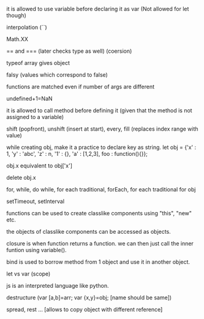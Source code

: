 it is allowed to use variable before declaring it as var (Not allowed for let though)

interpolation (``)

Math.XX

== and === (later checks type as well) (coersion)

typeof array gives object

falsy (values which correspond to false)

functions are matched even if number of args are different

undefined+1=NaN

it is allowed to call method before defining it (given that the method is not assigned to a variable)

shift (popfront), unshift (insert at start), every, fill (replaces index range with value)

while creating obj, make it a practice to declare key as string. let obj = {'x' : 1, 'y' : 'abc', 'z' : n, '1' : {}, 'a' : [1,2,3], foo : function(){}};

obj.x equivalent to obj['x']

delete obj.x

for, while, do while, for each traditional, forEach, for each traditional for obj

setTimeout, setInterval

functions can be used to create classlike components using "this", "new" etc.

the objects of classlike components can be accessed as objects.

closure is when function returns a function. we can then just call the inner funtion using variable().

bind is used to borrow method from 1 object and use it in another object.

let vs var (scope)

js is an interpreted language like python.

destructure (var [a,b]=arr; var {x,y}=obj; [name should be same])

spread, rest ... [allows to copy object with different reference]
